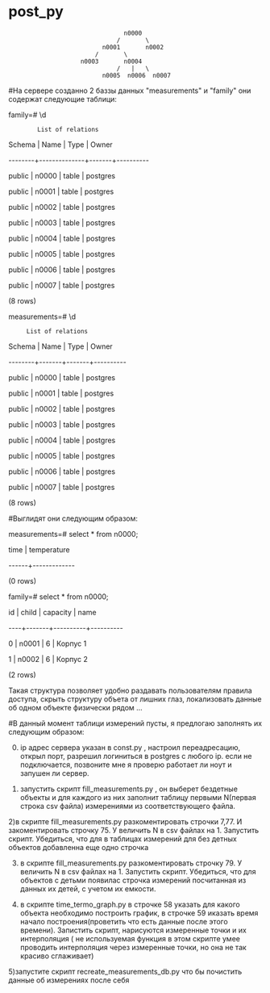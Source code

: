 # post_py

                                    n0000
                                  /       \
                              n0001       n0002
                            /       \
                        n0003       n0004
                                  /   |   \
                              n0005  n0006  n0007
#На сервере созданно 2 баззы данных "measurements" и "family" они содержат следующие таблици:

family=# \d

            List of relations
            
 Schema |     Name     | Type  |  Owner  
 
--------+--------------+-------+----------

 
 public | n0000        | table | postgres
 
 public | n0001        | table | postgres
 
 public | n0002        | table | postgres
 
 public | n0003        | table | postgres
 
 public | n0004        | table | postgres
 
 public | n0005        | table | postgres
 
 public | n0006        | table | postgres
 
 public | n0007        | table | postgres
 
(8 rows)

measurements=# \d

         List of relations
         
 Schema | Name  | Type  |  Owner  
 
--------+-------+-------+----------

 public | n0000 | table | postgres
 
 public | n0001 | table | postgres
 
 public | n0002 | table | postgres
 
 public | n0003 | table | postgres
 
 public | n0004 | table | postgres
 
 public | n0005 | table | postgres
 
 public | n0006 | table | postgres
 
 public | n0007 | table | postgres
 
(8 rows)

#Выглидят они следующим образом:

measurements=# select * from n0000;

 time | temperature 
 
------+-------------

(0 rows)

family=# select * from n0000;

 id | child | capacity |   name  
 
----+-------+----------+----------

  0 | n0001 |        6 | Корпус 1
  
  1 | n0002 |        6 | Корпус 2
  
(2 rows)

Такая структура позволяет удобно раздавать пользователям правила доступа, скрыть структуру объета от лишних глаз, локализовать данные об одном объекте физически рядом ...

#В данный момент таблици измерений пусты, я предлогаю заполнять их следующим образом:

0) ip адрес сервера указан в const.py , настроил переадресацию, открыл порт, разрешил логиниться в postgres с любого ip. если не подключается, позвоните мне я проверю работает ли ноут и запушен ли сервер.

1) запустить скрипт fill_measurements.py , он выберет бездетные объекты и для каждого из них заполнит таблицу первыми N(первая строка csv файла) измерениями из соответствующего файла.

2)в скрипте fill_measurements.py разкоментировать строчки 7,77. И закоментировать строчку 75. У величить N  в csv файлах на 1. Запустить скрипт. Убедиться, что для в таблицах измерений для без детных объектов добавленна еще одно строчка

3) в скрипте fill_measurements.py разкоментировать строчку 79. У величить N  в csv файлах на 1. Запустить скрипт. Убедиться, что для объектов с детьми появилас строчка измерений посчитанная из данных их детей, с учетом их емкости.

4) в скрипте time_termo_graph.py в строчке 58 указать для какого объекта необходимо построить график, в строчке 59 иказать время начало построения(проветить что есть данные после этого времени). Запистить скрипт, нарисуются измеренные точки и их интерполяция ( не используемая функция в этом скрипте умее проводить интерполяция через измеренные точки, но она не так красиво сглаживает)

5)запустите скрипт recreate_measurements_db.py что бы почистить данные об измерениях  после себя


